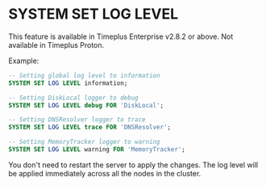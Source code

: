 # SYSTEM SET LOG LEVEL

This feature is available in Timeplus Enterprise v2.8.2 or above. Not available in Timeplus Proton.

Example:
```sql
-- Setting global log level to information
SYSTEM SET LOG LEVEL information;

-- Setting DiskLocal logger to debug
SYSTEM SET LOG LEVEL debug FOR 'DiskLocal';

-- Setting DNSResolver logger to trace
SYSTEM SET LOG LEVEL trace FOR 'DNSResolver';

-- Setting MemoryTracker logger to warning
SYSTEM SET LOG LEVEL warning FOR 'MemoryTracker';
```

You don't need to restart the server to apply the changes. The log level will be applied immediately across all the nodes in the cluster.
